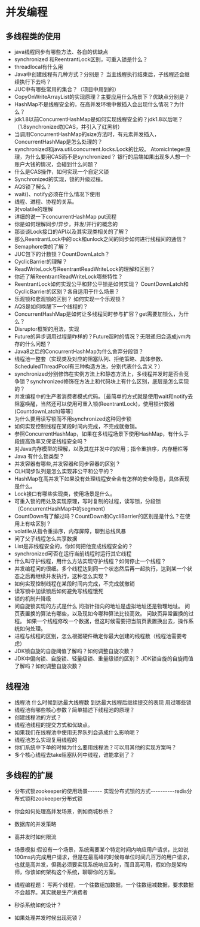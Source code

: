 # 并发编程

## 多线程类的使用

* java线程同步有哪些方法、各自的优缺点
* synchronized 和ReentrantLock区别，可重入锁是什么？
* threadlocal有什么用
* Java中创建线程有几种方式？分别是？ 当主线程执行结束后，子线程还会继续执行下去吗？
* JUC中有哪些常用的集合？（项目中用到的）
*  CopyOnWriteArrayList的实现原理？主要应用什么场景下？优缺点分别是？
* HashMap不是线程安全的，在高并发环境中做插入会出现什么情况？为什么？
*   jdk1.8以前ConcurrentHashMap是如何实现线程安全的？jdk1.8以后呢？（1.8synchronized加CAS，并引入了红黑树） 
* 当调用ConcurrentHashMap的size方法时，有元素并发插入，ConcurrentHashMap是怎么处理的？
* synchronized和java.util.concurrent.locks.Lock的比较。 AtomicInteger原理，为什么要用CAS而不是synchronized？ 银行的后端如果出现多人想一个账户大钱的情况，会碰到什么问题？
* 什么是CAS操作，如何实现一个自定义锁
*  Synchronized的实现，锁的升级过程。
* AQS锁了解么？
* wait()、notify必须在什么情况下使用
* 线程、进程、协程的关系。
* 对volatile的理解 
* 详细的说一下concurrentHashMap put流程
* 你是如何理解同步/异步，并发/并行的概念的
* 那谈谈Lock接口的API以及其实现类相关的了解？
* 那么ReentrantLock中的lock和unlock之间的同步如何进行线程间的通信？
* Semaphore类的了解？
* JUC包下的计数锁？CountDownLatch？
* CyclicBarrier的理解？
* ReadWriteLock与ReentrantReadWriteLock的理解和区别？
* 你还了解ReentrantReadWriteLock哪些特性？
* ReentrantLock如何实现公平和非公平锁是如何实现？ CountDownLatch和CyclicBarrier的区别？各自适用于什么场景？
* 乐观锁和悲观锁的区别？ 如何实现一个乐观锁？ 
* AQS是如何唤醒下一个线程的？
* ConcurrentHashMap是如何让多线程同时参与扩容？get需要加锁么，为什么？
* Disruptor框架的用法，实现
* Future的异步调用过程是咋样的？Future超时的情况？无限递归会造成jvm内存的什么问题？ 
* Java8之后的ConcurrentHashMap为什么舍弃分段锁？
* 线程池一整套（实现类及对应的阻塞队列、拒绝策略、具体参数、ScheduledThreadPool有三种构造方法，分别代表什么含义？）
* synchronized分别修饰在实例方法上和静态方法上，多线程并发时是否会竞争锁？synchronized修饰在方法上和代码块上有什么区别，底层是怎么实现的？
* 并发编程中的生产者消费者模式代码。［最简单的方式就是使用wait和notify去阻塞唤醒，当然还可以使用可重入锁(ReentrantLock)，使用锁计数器(CountdownLatch)等等］
* 为什么要用读写锁而不用synchronized这种同步锁
* 如何实现控制线程在某段时间内完成，不完成就撤销。
* 参照ConcurrentHashMap，如果在多线程场景下使用HashMap，有什么手段提高效率又保证线程安全吗？
* 对Java内存模型的理解，以及其在并发中的应用；指令重排序，内存栅栏等
* Java 有什么锁类型？
* 并发容器有哪些,并发容器和同步容器的区别？
* CLH同步队列是怎么实现非公平和公平的？
* HashMap在高并发下如果没有处理线程安全会有怎样的安全隐患，具体表现是什么。
* Lock接口有哪些实现类，使用场景是什么。
* 可重入锁的用处及实现原理，写时复制的过程，读写锁，分段锁（ConcurrentHashMap中的segment）
* CountDown有了解过吗？CountDown和CycliBarrier的区别是是什么？在使用上有啥区别？
* volatile从指令重排序，内存屏障，聊到总线风暴
* 问了父子线程怎么共享数据 
* List是非线程安全的，你如何把他变成线程安全的？
* synchronized可否在运行当前线程时运行其它线程
* 什么叫守护线程，用什么方法实现守护线程？如何停止一个线程？
* 并发编程问的很细。多个线程达到同一个状态然后再一起执行，达到某一个状态之后再继续并发执行，这种怎么实现？
* 如何实现控制线程在某段时间内完成，不完成就撤销
* 读写锁中加读锁后如何避免写线程饿死
* 锁的机制升降级
* 问自旋锁实现的方式是什么 问指针指向的地址是虚拟地址还是物理地址。 问页表置换的算法有哪些，以及现如今哪种算法比较高效。 问缺页异常置换的过程。 如果一个线程修改一个数据，但这时候需要把当前页表置换出去，操作系统如何处理。
* 进程与线程的区别，怎么根据硬件确定你最大创建的线程数（线程池需要考虑） 
* JDK锁自旋的自旋阈值了解吗？如何调整自旋次数？
* JDK中偏向锁、自旋锁、轻量级锁、重量级锁的区别？ JDK锁自旋的自旋阈值了解吗？如何调整自旋次数？





## 线程池

*  线程池 什么时候到达最大线程数 到达最大线程后继续提交的表现 用过哪些锁
* 线程池有哪些核心参数？简单描述下线程池的原理？
* 创建线程池的方式？
* 线程池线程的提交方式和优缺点。
* 如果我们在线程池中使用无界队列会造成什么影响呢？
* 线程池怎么实现复用线程的 
* 你们系统中下单的时候为什么要用线程池？可以用其他的实现方案吗？
* 多个核心线程去take阻塞队列中线程，谁能拿到了？





## 多线程的扩展

* 分布式锁zookeeper的使用场景------ 实现分布式锁的方式----------redis分布式锁和zookeeper分布式锁

* 你会如何处理高并发场景，例如商城秒杀？

* 数据库的并发策略

* 高并发时如何限流

* 场景模拟:假设有一个场景，系统需要某个特定时间内响应用户请求，比如说100ms内完成用户请求，但是在最高峰的时候每单位时间几百万的用户请求，也就是高并发，但我必须要实现系统响应及时，而且高可用，假如你是架构师，你该如何架构这个系统，聊聊你的方案。

* 线程编程题： 写两个线程，一个往数组加数据，一个往数组减数据，要求数据不会越界。其实就是生产消费者

* 秒杀系统如何设计？

* 如果处理并发时候出现死锁？

  